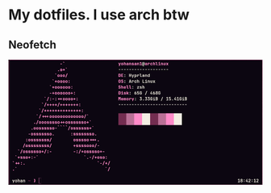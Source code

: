 # My dotfiles. I use arch btw

## Neofetch

![Neofetch](https://raw.githubusercontent.com/yohanduartep/Dotfiles-btw/refs/heads/master/Images/neofetch.png)
